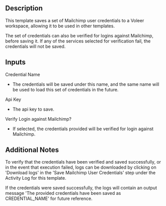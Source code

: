 ## Description

This template saves a set of Mailchimp user credentials to a Voleer workspace, allowing it to be used in other templates.

The set of credentials can also be verified for logins against Mailchimp, before saving it. If any of the services selected for verification fail, the credentials will not be saved.

## Inputs

Credential Name

   - The credentials will be saved under this name, and the same name will be used to load this set of credentials in the future.

Api Key

   - The api key to save.

Verify Login against Mailchimp?

   - If selected, the credentials provided will be verified for login against Mailchimp.

## Additional Notes

To verify that the credentials have been verified and saved successfully, or in the event that execution failed, logs can be downloaded by clicking on 'Download logs' in the 'Save Mailchimp User Credentials' step under the Activity Log for this template.

If the credentials were saved successfully, the logs will contain an output message 'The provided credentials have been saved as CREDENTIAL_NAME' for future reference.
